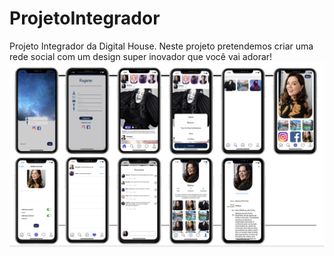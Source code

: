 # ProjetoIntegrador
Projeto Integrador da Digital House.
Neste projeto pretendemos criar uma rede social com um design super inovador que você vai adorar!
![](telas.png)
